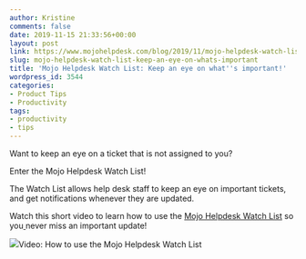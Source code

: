 ```yaml
---
author: Kristine
comments: false
date: 2019-11-15 21:33:56+00:00
layout: post
link: https://www.mojohelpdesk.com/blog/2019/11/mojo-helpdesk-watch-list-keep-an-eye-on-whats-important/
slug: mojo-helpdesk-watch-list-keep-an-eye-on-whats-important
title: 'Mojo Helpdesk Watch List: Keep an eye on what''s important!'
wordpress_id: 3544
categories:
- Product Tips
- Productivity
tags:
- productivity
- tips
---
```





Want to keep an eye on a ticket that is not assigned to you?







Enter the Mojo Helpdesk Watch List! 







The Watch List allows help desk staff to keep an eye on important tickets, and get notifications whenever they are updated.







Watch this short video to learn how to use the [Mojo Helpdesk Watch List](https://www.youtube.com/watch?v=45JBnYFzXPQ&t=3s) so you[ ](https://www.youtube.com/watch?v=45JBnYFzXPQ&t=3s)never miss an important update! 





[![](https://www.mojohelpdesk.com/blog/wp-content/uploads/2019/11/Untitled-design-1024x576.png)](https://www.youtube.com/watch?v=45JBnYFzXPQ&t=3s)Video: How to use the Mojo Helpdesk Watch List

